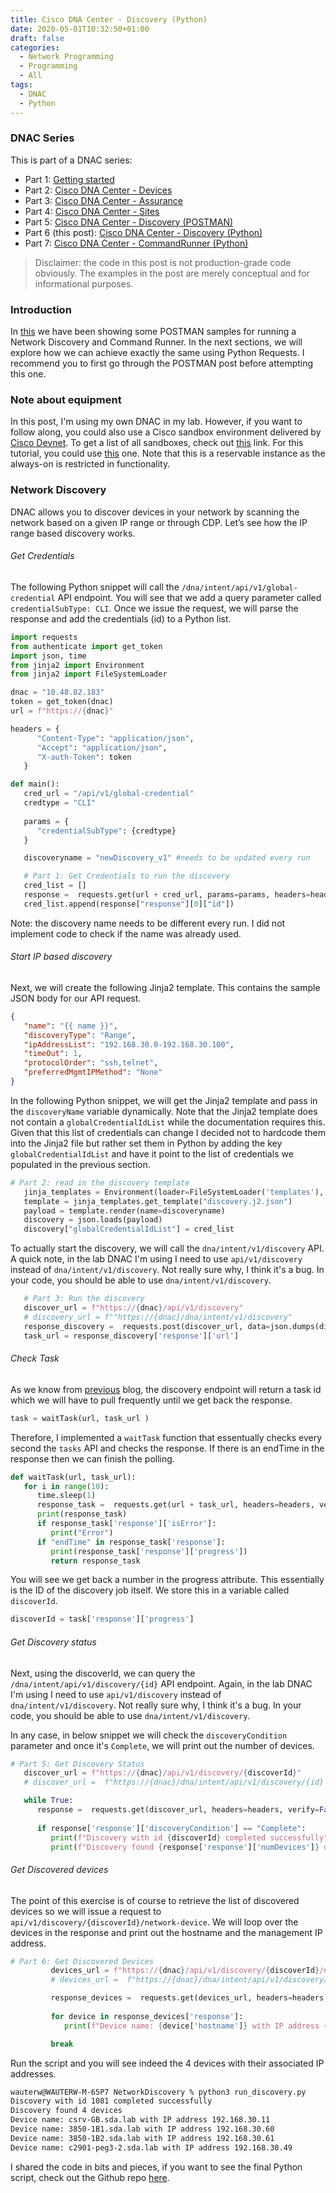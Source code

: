 ```yaml
---
title: Cisco DNA Center - Discovery (Python)
date: 2020-05-01T10:32:50+01:00
draft: false
categories:
  - Network Programming
  - Programming
  - All
tags:
  - DNAC
  - Python
---
```

### DNAC Series

This is part of a DNAC series:

- Part 1: [Getting started](https://blog.wimwauters.com/networkprogrammability/2020-04-22_dnac_gettingstarted/)
- Part 2: [Cisco DNA Center - Devices](https://blog.wimwauters.com/networkprogrammability/2020-04-24_dnac_part1_pythonrequests/)
- Part 3: [Cisco DNA Center - Assurance](https://blog.wimwauters.com/networkprogrammability/2020-04-25_dnac_part2_pythonrequests/)
- Part 4: [Cisco DNA Center - Sites](https://blog.wimwauters.com/networkprogrammability/2020-04-27_dnac_part3_pythonrequests/)
- Part 5: [Cisco DNA Center - Discovery (POSTMAN)](https://blog.wimwauters.com/networkprogrammability/2020-04-29_dnac_part4_postman_networkdiscovery/)
- Part 6 (this post): [Cisco DNA Center - Discovery (Python)](https://blog.wimwauters.com/networkprogrammability/2020-05-01_dnac_part5_pythonrequests/)
- Part 7: [Cisco DNA Center - CommandRunner (Python)](https://blog.wimwauters.com/networkprogrammability/2020-05-02_dnac_part6_pythonrequests/)

>Disclaimer: the code in this post is not production-grade code obviously.  The examples in the post are merely conceptual and for informational purposes.

### Introduction
 In [this](https://blog.wimwauters.com/networkprogrammability/2020-04-29_dnac_part4_postman_networkdiscovery/) we have been showing some POSTMAN samples for running a Network Discovery and Command Runner. In the next sections, we will explore how we can achieve exactly the same using Python Requests. I recommend you to first go through the POSTMAN post before attempting this one.

### Note about equipment

In this post, I'm using my own DNAC in my lab. However, if you want to follow along, you could also use a Cisco sandbox environment delivered by [Cisco Devnet](https://developer.cisco.com). To get a list of all sandboxes, check out [this](https://devnetsandbox.cisco.com/) link. For this tutorial, you could use [this](https://devnetsandbox.cisco.com/RM/Diagram/Index/b8d7aa34-aa8f-4bf2-9c42-302aaa2daafb?diagramType=Topology) one. Note that this is a reservable instance as the always-on is restricted in functionality.

### Network Discovery
DNAC allows you to discover devices in your network by scanning the network based on a given IP range or through CDP. Let’s see how the IP range based discovery works.

###### Get Credentials
The following Python snippet will call the `/dna/intent/api/v1/global-credential` API endpoint. You will see that we add a query parameter called `credentialSubType: CLI`. Once we issue the request, we will parse the response and add the credentials (id) to a Python list.

```python
import requests
from authenticate import get_token
import json, time
from jinja2 import Environment
from jinja2 import FileSystemLoader

dnac = "10.48.82.183"
token = get_token(dnac)
url = f"https://{dnac}"

headers = {
      "Content-Type": "application/json",
      "Accept": "application/json",
      "X-auth-Token": token 
   }

def main():
   cred_url = "/api/v1/global-credential"
   credtype = "CLI"
   
   params = {
      "credentialSubType": {credtype}
   }

   discoveryname = "newDiscovery_v1" #needs to be updated every run

   # Part 1: Get Credentials to run the discovery
   cred_list = []
   response =  requests.get(url + cred_url, params=params, headers=headers, verify=False ).json()
   cred_list.append(response["response"][0]["id"])
```
Note: the discovery name needs to be different every run. I did not implement code to check if the name was already used.

###### Start IP based discovery
Next, we will create the following Jinja2 template. This contains the sample JSON body for our API request.

```json
{
   "name": "{{ name }}",
   "discoveryType": "Range",
   "ipAddressList": "192.168.30.0-192.168.30.100",
   "timeOut": 1,
   "protocolOrder": "ssh,telnet",
   "preferredMgmtIPMethod": "None"
}
```
In the following Python snippet, we will get the Jinja2 template and pass in the `discoveryName` variable dynamically. Note that the Jinja2 template does not contain a `globalCredentialIdList` while the documentation requires this. Given that this list of credentials can change I decided not to hardcode them into the Jinja2 file but rather set them in Python by adding the key `globalCredentialIdList` and have it point to the list of credentials we populated in the previous section.

```python
# Part 2: read in the discovery template
   jinja_templates = Environment(loader=FileSystemLoader('templates'), trim_blocks=True)
   template = jinja_templates.get_template("discovery.j2.json")
   payload = template.render(name=discoveryname)
   discovery = json.loads(payload)
   discovery["globalCredentialIdList"] = cred_list
```

To actually start the discovery, we will call the `dna/intent/v1/discovery` API. A quick note, in the lab DNAC I'm using I need to use `api/v1/discovery` instead of `dna/intent/v1/discovery`. Not really sure why, I think it's a bug. In your code, you should be able to use `dna/intent/v1/discovery`. 

```python
   # Part 3: Run the discovery
   discover_url = f"https://{dnac}/api/v1/discovery"
   # discovery_url = f""https://{dnac}/dna/intent/v1/discovery"
   response_discovery =  requests.post(discover_url, data=json.dumps(discovery), headers=headers, verify=False ).json()
   task_url = response_discovery['response']['url']
```

######  Check Task
As we know from [previous](http://blog.wimwauters.com/networkprogrammability/2020-04-29_dnac_part4_postman_networkdiscovery/) blog, the discovery endpoint will return a task id which we will have to pull frequently until we get back the response. 

```python
task = waitTask(url, task_url )
```

Therefore, I implemented a `waitTask` function that essentually checks every second the `tasks` API and checks the response. If there is an endTime in the response then we can finish the polling.

```python
def waitTask(url, task_url):
   for i in range(10):
      time.sleep(1)
      response_task =  requests.get(url + task_url, headers=headers, verify=False ).json()
      print(response_task)
      if response_task['response']['isError']:
         print("Error")
      if "endTime" in response_task['response']:
         print(response_task['response']['progress'])
         return response_task
```
You will see we get back a number in the progress attribute. This essentially is the ID of the discovery job itself. We store this in a variable called `discoverId`.

```python
discoverId = task['response']['progress']
```

######  Get Discovery status

Next, using the discoverId, we can query the `/dna/intent/api/v1/discovery/{id}` API endpoint. Again, in the lab DNAC I'm using I need to use `api/v1/discovery` instead of `dna/intent/v1/discovery`. Not really sure why, I think it's a bug. In your code, you should be able to use `dna/intent/v1/discovery`. 

In any case, in below snippet we will check the `discoveryCondition` parameter and once it's `Complete`, we will print out the number of devices.

```python
# Part 5: Get Discovery Status
   discover_url = f"https://{dnac}/api/v1/discovery/{discoverId}"
   # discover_url =  f"https://{dnac}/dna/intent/api/v1/discovery/{id}

   while True:
      response =  requests.get(discover_url, headers=headers, verify=False ).json()
      
      if response['response']['discoveryCondition'] == "Complete":
         print(f"Discovery with id {discoverId} completed successfully")
         print(f"Discovery found {response['response']['numDevices']} devices") 
```

######  Get Discovered devices 
The point of this exercise is of course to retrieve the list of discovered devices so we will issue a request to `api/v1/discovery/{discoverId}/network-device`. We will loop over the devices in the response and print out the hostname and the management IP address.

```python
# Part 6: Get Discovered Devices
         devices_url = f"https://{dnac}/api/v1/discovery/{discoverId}/network-device"
         # devices_url =  f"https://{dnac}/dna/intent/api/v1/discovery/{discoverId}/network-device

         response_devices =  requests.get(devices_url, headers=headers, verify=False ).json()
        
         for device in response_devices['response']:
            print(f"Device name: {device['hostname']} with IP address {device['managementIpAddress']}")

         break
```
Run the script and you will see indeed the 4 devices with their associated IP addresses.

```bash
wauterw@WAUTERW-M-65P7 NetworkDiscovery % python3 run_discovery.py
Discovery with id 1081 completed successfully
Discovery found 4 devices
Device name: csrv-GB.sda.lab with IP address 192.168.30.11
Device name: 3850-1B1.sda.lab with IP address 192.168.30.60
Device name: 3850-1B2.sda.lab with IP address 192.168.30.61
Device name: c2901-peg3-2.sda.lab with IP address 192.168.30.49
```

I shared the code in bits and pieces, if you want to see the final Python script, check out the Github repo [here](https://github.com/wiwa1978/blog-hugo-netlify-code/tree/master/DNAC_PythonRequests/NetworkDiscovery).

